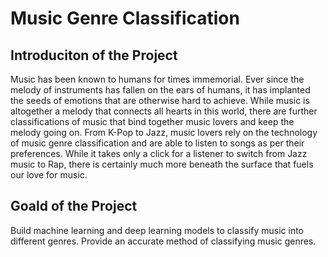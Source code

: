 # Music Genre Classification

## Introduciton of the Project
Music has been known to humans for times immemorial. Ever since the melody of instruments has fallen on the ears of humans, it has implanted the seeds of emotions that are otherwise hard to achieve.
While music is altogether a melody that connects all hearts in this world, there are further classifications of music that bind together music lovers and keep the melody going on.
From K-Pop to Jazz, music lovers rely on the technology of music genre classification and are able to listen to songs as per their preferences. While it takes only a click for a listener to switch from Jazz music to Rap, there is certainly much more beneath the surface that fuels our love for music.

## Goald of the Project 
Build machine learning and deep learning models to classify music into different genres. Provide an accurate method of classifying music genres. 
